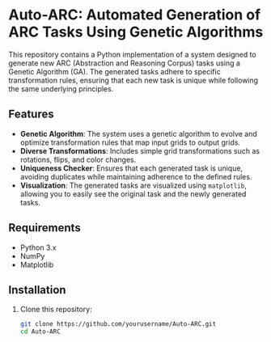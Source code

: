 # Auto-ARC: Automated Generation of ARC Tasks Using Genetic Algorithms

This repository contains a Python implementation of a system designed to generate new ARC (Abstraction and Reasoning Corpus) tasks using a Genetic Algorithm (GA). The generated tasks adhere to specific transformation rules, ensuring that each new task is unique while following the same underlying principles.

## Features

- **Genetic Algorithm**: The system uses a genetic algorithm to evolve and optimize transformation rules that map input grids to output grids.
- **Diverse Transformations**: Includes simple grid transformations such as rotations, flips, and color changes.
- **Uniqueness Checker**: Ensures that each generated task is unique, avoiding duplicates while maintaining adherence to the defined rules.
- **Visualization**: The generated tasks are visualized using `matplotlib`, allowing you to easily see the original task and the newly generated tasks.

## Requirements

- Python 3.x
- NumPy
- Matplotlib

## Installation

1. Clone this repository:
   ```bash
   git clone https://github.com/yourusername/Auto-ARC.git
   cd Auto-ARC
